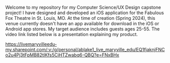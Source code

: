Welcome to my repository for my Computer Science/UX Design capstone project! I have designed and developed an iOS application for the Fabulous Fox Theatre in St. Louis, MO. At the time of creation (Spring 2024), this venue currently doesn't have an app available for download in the iOS or Android app stores. My target audience includes guests ages 25-55. The video link listed below is a presentation explaining my product.

https://livemaryvilleedu-my.sharepoint.com/:v:/g/personal/ablake1_live_maryville_edu/EQ1fjaknjFNCo2u4Pj3tFpMB82tlKfs5CiHTZwabq6-QBQ?e=FNxBHx 
